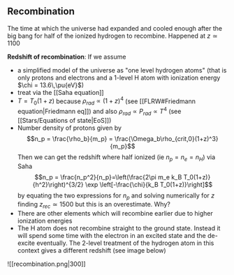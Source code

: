 ## Recombination
The time at which the universe had expanded and cooled enough after the big bang for half of the ionized hydrogen to recombine. Happened at $z\simeq 1100$

**Redshift of recombination**:
If we assume 
- a simplified model of the universe as "one level hydrogen atoms" (that is only protons and electrons and a 1-level H atom with ionization energy $\chi = 13.6\,\pu{eV}$)
- treat via the [[Saha equation]] 
- $T = T_0(1+z)$ because $\rho_{rad} \propto (1+z)^4$ (see [[FLRW#Friedmann equation|Friedmann eq]]) and also $\rho_{rad} \propto P_{rad} \propto T^4$ (see [[Stars/Equations of state|EoS]])
- Number density of protons given by $$n_p = \frac{\rho_b}{m_p} = \frac{\Omega_b\rho_{crit,0}(1+z)^3}{m_p}$$
Then we can get the redshift where half ionized (ie $n_p = n_e = n_H$) via Saha $$n_p = \frac{n_p^2}{n_p}=\left(\frac{2\pi m_e k_B T_0(1+z)}{h^2}\right)^{3/2} \exp \left[-\frac{\chi}{k_B T_0(1+z)}\right]$$by equating the two expressions for $n_p$ and solving numerically for $z$ finding $z_{rec}\simeq 1500$ but this is an overestimate. Why?
- There are other elements which will recombine earlier due to higher ionization energies
- The H atom does not recombine straight to the ground state. Instead it will spend some time with the electron in an excited state and the de-excite eventually. The 2-level treatment of the hydrogen atom in this context gives a different redshift (see image below)

![[recombination.png|300]]